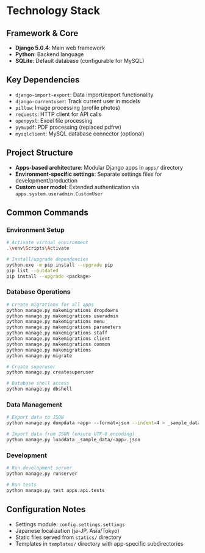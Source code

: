 # Technology Stack

## Framework & Core
- **Django 5.0.4**: Main web framework
- **Python**: Backend language
- **SQLite**: Default database (configurable for MySQL)

## Key Dependencies
- `django-import-export`: Data import/export functionality
- `django-currentuser`: Track current user in models
- `pillow`: Image processing (profile photos)
- `requests`: HTTP client for API calls
- `openpyxl`: Excel file processing
- `pymupdf`: PDF processing (replaced pdfrw)
- `mysqlclient`: MySQL database connector (optional)

## Project Structure
- **Apps-based architecture**: Modular Django apps in `apps/` directory
- **Environment-specific settings**: Separate settings files for development/production
- **Custom user model**: Extended authentication via `apps.system.useradmin.CustomUser`

## Common Commands

### Environment Setup
```bash
# Activate virtual environment
.\venv\Scripts\Activate

# Install/upgrade dependencies
python.exe -m pip install --upgrade pip
pip list --outdated
pip install --upgrade <package>
```

### Database Operations
```bash
# Create migrations for all apps
python manage.py makemigrations dropdowns
python manage.py makemigrations useradmin
python manage.py makemigrations menu
python manage.py makemigrations parameters
python manage.py makemigrations staff
python manage.py makemigrations client
python manage.py makemigrations common
python manage.py makemigrations
python manage.py migrate

# Create superuser
python manage.py createsuperuser

# Database shell access
python manage.py dbshell
```

### Data Management
```bash
# Export data to JSON
python manage.py dumpdata <app> --format=json --indent=4 > _sample_data/<app>.json

# Import data from JSON (ensure UTF-8 encoding)
python manage.py loaddata _sample_data/<app>.json
```

### Development
```bash
# Run development server
python manage.py runserver

# Run tests
python manage.py test apps.api.tests
```

## Configuration Notes
- Settings module: `config.settings.settings`
- Japanese localization (ja-JP, Asia/Tokyo)
- Static files served from `statics/` directory
- Templates in `templates/` directory with app-specific subdirectories